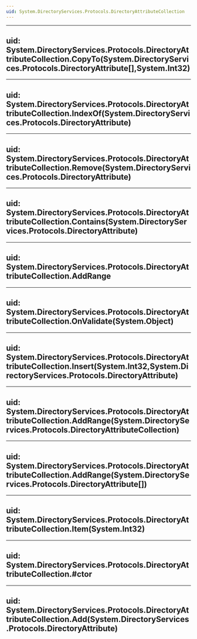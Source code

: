 ```yaml
---
uid: System.DirectoryServices.Protocols.DirectoryAttributeCollection
---
```


---
uid: System.DirectoryServices.Protocols.DirectoryAttributeCollection.CopyTo(System.DirectoryServices.Protocols.DirectoryAttribute[],System.Int32)
---

---
uid: System.DirectoryServices.Protocols.DirectoryAttributeCollection.IndexOf(System.DirectoryServices.Protocols.DirectoryAttribute)
---

---
uid: System.DirectoryServices.Protocols.DirectoryAttributeCollection.Remove(System.DirectoryServices.Protocols.DirectoryAttribute)
---

---
uid: System.DirectoryServices.Protocols.DirectoryAttributeCollection.Contains(System.DirectoryServices.Protocols.DirectoryAttribute)
---

---
uid: System.DirectoryServices.Protocols.DirectoryAttributeCollection.AddRange
---

---
uid: System.DirectoryServices.Protocols.DirectoryAttributeCollection.OnValidate(System.Object)
---

---
uid: System.DirectoryServices.Protocols.DirectoryAttributeCollection.Insert(System.Int32,System.DirectoryServices.Protocols.DirectoryAttribute)
---

---
uid: System.DirectoryServices.Protocols.DirectoryAttributeCollection.AddRange(System.DirectoryServices.Protocols.DirectoryAttributeCollection)
---

---
uid: System.DirectoryServices.Protocols.DirectoryAttributeCollection.AddRange(System.DirectoryServices.Protocols.DirectoryAttribute[])
---

---
uid: System.DirectoryServices.Protocols.DirectoryAttributeCollection.Item(System.Int32)
---

---
uid: System.DirectoryServices.Protocols.DirectoryAttributeCollection.#ctor
---

---
uid: System.DirectoryServices.Protocols.DirectoryAttributeCollection.Add(System.DirectoryServices.Protocols.DirectoryAttribute)
---
